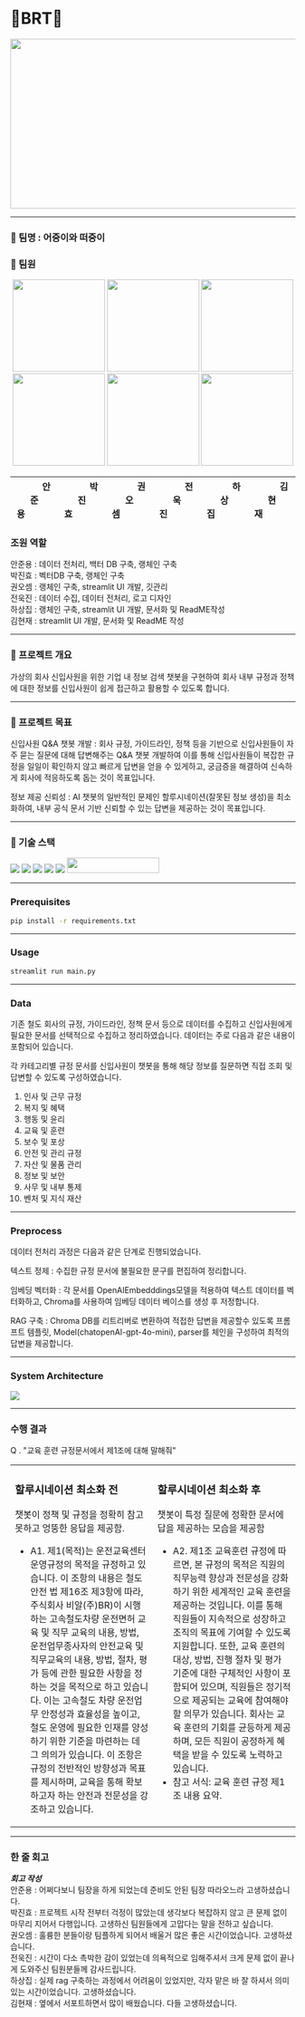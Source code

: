 # 🚄BRT🚄
<p align="center"><img src="https://github.com/user-attachments/assets/19fa9782-5046-4bb4-b383-6cf727140fb4" width="1000" height="300"/></p>
<hr>

### 🚆 팀명 : 어중이와 떠중이
 
### 🚅 팀원

<p align="center">
	<img src="https://github.com/user-attachments/assets/1cd0e421-e3f6-45fa-856c-e0ae349a20be" width="163" height="163"/>
	<img src="https://github.com/user-attachments/assets/7a392f78-9d9b-4b89-bbe8-e914160f2951" width="163" height="163"/>
	<img src="https://github.com/user-attachments/assets/856a13c7-89e9-4b30-83ad-5560912c5ac5" width="163" height="163"/>
	<img src="https://github.com/user-attachments/assets/4bcf5798-7ca6-4ea3-b89b-073536e13fe2" width="163" height="163"/>
	<img src="https://github.com/user-attachments/assets/66761246-36f9-4261-a45c-02dcafd07e30" width="163" height="163"/>
	<img src="https://github.com/user-attachments/assets/d19a1b1e-3e1d-48a7-b3a4-99fe3d9ae584" width="163" height="163"/>
</p>


|&nbsp;&nbsp;&nbsp;&nbsp;&nbsp;&nbsp;&nbsp;&nbsp;&nbsp;&nbsp;안준용&nbsp;&nbsp;&nbsp;&nbsp;&nbsp;&nbsp;&nbsp;&nbsp;&nbsp;&nbsp;&nbsp;|&nbsp;&nbsp;&nbsp;&nbsp;&nbsp;&nbsp;&nbsp;&nbsp;&nbsp;&nbsp;박진효&nbsp;&nbsp;&nbsp;&nbsp;&nbsp;&nbsp;&nbsp;&nbsp;&nbsp;&nbsp;&nbsp;|&nbsp;&nbsp;&nbsp;&nbsp;&nbsp;&nbsp;&nbsp;&nbsp;&nbsp;&nbsp;권오셈&nbsp;&nbsp;&nbsp;&nbsp;&nbsp;&nbsp;&nbsp;&nbsp;&nbsp;&nbsp;&nbsp;|&nbsp;&nbsp;&nbsp;&nbsp;&nbsp;&nbsp;&nbsp;&nbsp;&nbsp;&nbsp;전욱진&nbsp;&nbsp;&nbsp;&nbsp;&nbsp;&nbsp;&nbsp;&nbsp;&nbsp;&nbsp;&nbsp;|&nbsp;&nbsp;&nbsp;&nbsp;&nbsp;&nbsp;&nbsp;&nbsp;&nbsp;&nbsp;하상집&nbsp;&nbsp;&nbsp;&nbsp;&nbsp;&nbsp;&nbsp;&nbsp;&nbsp;&nbsp;&nbsp;|&nbsp;&nbsp;&nbsp;&nbsp;&nbsp;&nbsp;&nbsp;&nbsp;&nbsp;&nbsp;김현재&nbsp;&nbsp;&nbsp;&nbsp;&nbsp;&nbsp;&nbsp;&nbsp;&nbsp;&nbsp;&nbsp;|
|--------------------------|-------------------------|--------------------------|-------------------------|-------------------------|-------------------------|


### 조원 역할

안준용 : 데이터 전처리, 백터 DB 구축, 랭체인 구축  
박진효 : 벡터DB 구축, 랭체인 구축  
권오셈 : 랭체인 구축, streamlit UI 개발, 깃관리  
전욱진 : 데이터 수집, 데이터 전처리, 로고 디자인  
하상집 : 랭체인 구축, streamlit UI 개발, 문서화 및 ReadME작성  
김현재 : streamlit UI 개발, 문서화 및 ReadME 작성  

<hr>

### 🚆 프로젝트 개요
가상의 회사 신입사원을 위한  기업 내 정보 검색 챗봇을 구현하여 회사 내부 규정과 정책에 대한 정보를 신입사원이 쉽게 접근하고 활용할 수 있도록 합니다.

<hr>

### 🚅 프로젝트 목표
신입사원 Q&A 챗봇 개발 : 회사 규정, 가이드라인, 정책 등을 기반으로 신입사원들이 자주 묻는 질문에 대해 답변해주는 Q&A 챗봇 개발하여 이를 통해 신입사원들이 복잡한 규정을 일일이 확인하지 않고 빠르게 답변을 얻을 수 있게하고, 궁금증을 해결하여 신속하게 회사에 적응하도록 돕는 것이 목표입니다.

정보 제공 신뢰성 : AI 챗봇의 일반적인 문제인 할루시네이션(잘못된 정보 생성)을 최소화하여, 내부 공식 문서 기반 신뢰할 수 있는 답변을 제공하는 것이 목표입니다.



<hr>

### 🔨 기술 스택
<div>
<img src="https://img.shields.io/badge/python-3776AB?style=for-the-badge&logo=python&logoColor=white">
<img src="https://img.shields.io/badge/streamlit%20-%23FF0000.svg?style=for-the-badge&logo=streamlit&logoColor=white">
<img src="https://img.shields.io/badge/openai-0769AD?style=for-the-badge&logo=openai&logoColor=black">
<img src="https://img.shields.io/badge/langchain-F7DF1E?style=for-the-badge&logo=langchain&logoColor=black">
<img src="https://img.shields.io/badge/git-F05032?style=for-the-badge&logo=git&logoColor=white">
<img src="https://github.com/user-attachments/assets/c8cd01e7-6ce6-46db-8cc3-b13286829cf3" width="163" height="27"/>
</div>


<hr>

### Prerequisites

```cmd
pip install -r requirements.txt
```

<hr>

### Usage

```cmd
streamlit run main.py
```

<hr> 

### Data
기존 철도 회사의 규정, 가이드라인, 정책 문서 등으로  데이터를 수집하고 신입사원에게 필요한 문서를 선택적으로 수집하고 정리하였습니다. 데이터는 주로 다음과 같은 내용이 포함되어 있습니다.

각 카테고리별 규정 문서를 신입사원이 챗봇을 통해 해당 정보를 질문하면 직접 조회 및 답변할 수 있도록 구성하였습니다.

1) 인사 및 근무 규정
2) 복지 및 혜택
3) 행동 및 윤리
4) 교육 및 훈련
5) 보수 및 포상
6) 안전 및 관리 규정
7) 자산 및 물품 관리
8) 정보 및 보안
9) 사무 및 내부 통제
10) 벤처 및 지식 재산

<hr>


### Preprocess

데이터 전처리 과정은 다음과 같은 단계로 진행되었습니다.

텍스트 정제 : 수집한 규정 문서에 불필요한 문구를 편집하여 정리합니다.


임베딩 벡터화 : 각 문서를 OpenAIEmbedddings모델을 적용하여 텍스트 데이터를 벡터화하고, Chroma를 사용하여 임베딩 데이터 베이스를 생성 후 저정합니다.

RAG 구축 : Chroma DB를 리트리버로 변환하여 적접한 답변을 제공할수 있도록 프롬프트 템플릿, Model(chatopenAI-gpt-4o-mini), parser를 체인을 구성하여 최적의 답변을 제공합니다.


<hr>

### System Architecture

<img src="https://github.com/user-attachments/assets/be78a2ba-2d72-461f-95e7-0b95ec4a8fd1">
<hr>

### 수행 결과
Q . "교육 훈련 규정문서에서 제1조에 대해 말해줘"

<table>
  <tr>
    <td style="width: 50%; vertical-align: top;">
      <h3>할루시네이션 최소화 전 </h3>
      <p>챗봇이 정책 및 규정을 정확히 참고 못하고 엉뚱한 응답을 제공함.</p>
      <ul>
        <li>A1.  제1(목적)는 운전교육센터 운영규정의 목적을 규정하고 있습니다. 이 조항의 내용은 철도안전 법 제16조 제3항에 따라, 주식회사 비알(주)BR)이 시행하는 고속철도차량 운전면허 교육 및 직무 교육의 내용, 방법, 운전업무종사자의 안전교육 및 직무교육의 내용, 방법, 절차, 평가 등에 관한 필요한 사항을 정하는 것을 목적으로 하고 있습니다. 이는 고속철도 차량 운전업무 안정성과 효율성을 높이고, 철도 운영에 필요한 인재를 양성하기 위한 기준을 마련하는 데 그 의의가 있습니다. 이 조항은 규정의 전반적인 방향성과 목표를 제시하며, 교육을 통해 확보하고자 하는 안전과 전문성을 강조하고 있습니다.</li>
      </ul>
    </td>
    <td style="width: 50%; vertical-align: top;">
      <h3>할루시네이션 최소화 후</h3>
      <p>챗봇이 특정 질문에 정확한 문서에 답을 제공하는 모습을 제공함</p>
      <ul>
        <li>A2. 제1조 교육훈련 규정에 따르면, 본 규정의 목적은 직원의 직무능력 향상과 전문성을 강화하기 위한 세계적인 교육 훈련을 제공하는 것입니다. 이를 통해 직원들이 지속적으로 성장하고 조직의 목표에 기여할 수 있도록 지원합니다. 또한, 교육 훈련의 대상, 방법, 진행 절차 및 평가 기준에 대한 구체적인 사항이 포함되어 있으며, 직원들은 정기적으로 제공되는 교육에 참여해야할 의무가 있습니다. 회사는 교육 훈련의 기회를 균등하게 제공하며, 모든 직원이 공정하게 혜택을 받을 수 있도록 노력하고 있습니다.</li>
        <li>참고 서식: 교육 훈련 규정 제1조 내용 요약.</li>
      </ul>
    </td>
  </tr>
</table>



<hr>

### 한 줄 회고

***회고 작성***  
안준용 : 어쩌다보니 팀장을 하게 되었는데 준비도 안된 팀장 따라오느라 고생하셨습니다.  
박진효 : 프로젝트 시작 전부터 걱정이 많았는데 생각보다 복잡하지 않고 큰 문제 없이 마무리 지어서 다행입니다. 고생하신 팀원들에게 고맙다는 말을 전하고 싶습니다.  
권오셈 : 훌륭한 분들이랑 팀플하게 되어서 배울거 많은 좋은 시간이었습니다. 고생하셨습니다.  
전욱진 : 시간이 다소 촉박한 감이 있었는데 의욕적으로 임해주셔서 크게 문제 없이 끝나게 도와주신 팀원분들께 감사드립니다.   
하상집 : 실제 rag 구축하는 과정에서 어려움이 있었지만, 각자 맡은 바 잘 하셔서 의미 있는 시간이었습니다. 고생하셨습니다.  
김현재 : 옆에서 서포트하면서 많이 배웠습니다. 다들 고생하셨습니다.  